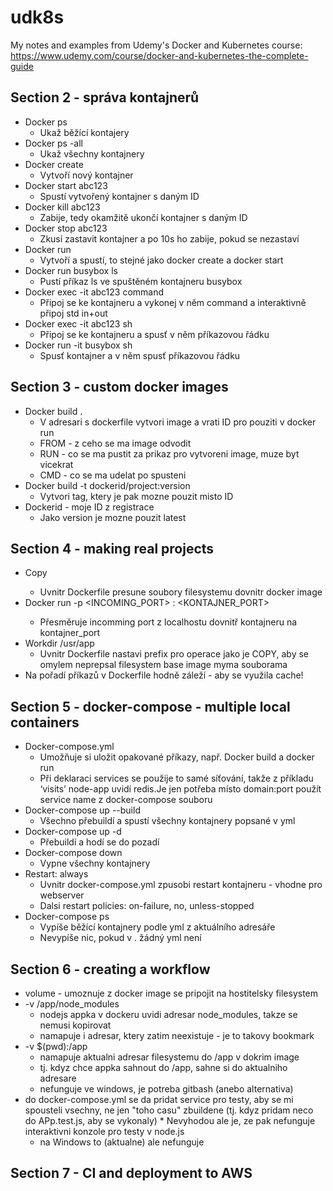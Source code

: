 # udk8s
My notes and examples from Udemy's Docker and Kubernetes course: https://www.udemy.com/course/docker-and-kubernetes-the-complete-guide

## Section 2 - správa kontajnerů
* Docker ps
  * Ukaž běžící kontajery
* Docker ps -all
  * Ukaž všechny kontajnery
* Docker create
  * Vytvoří nový kontajner
* Docker start abc123
  * Spustí vytvořený kontajner s daným ID
* Docker kill abc123
  * Zabije, tedy okamžitě ukončí kontajner s daným ID
* Docker stop abc123
  * Zkusí zastavit kontajner a po 10s ho zabije, pokud se nezastaví
* Docker run
  * Vytvoří a spustí, to stejné jako docker create a docker start
* Docker run busybox ls
  * Pustí příkaz ls ve spuštěném kontajneru busybox
* Docker exec -it abc123 command
  * Připoj se ke kontajneru a vykonej v něm command a interaktivně připoj std in+out
* Docker exec -it abc123 sh
  * Připoj se ke kontajneru a spusť v něm příkazovou řádku
* Docker run -it busybox sh
  * Spusť kontajner a v něm spusť příkazovou řádku

## Section 3 - custom docker images
* Docker build .
  * V adresari s dockerfile vytvori image a vrati ID pro pouziti v docker run
  * FROM - z ceho se ma image odvodit
  * RUN - co se ma pustit za prikaz pro vytvoreni image, muze byt vicekrat
  * CMD - co se ma udelat po spusteni
* Docker build -t dockerid/project:version
  * Vytvori tag, ktery je pak mozne pouzit misto ID
* Dockerid - moje ID z registrace
  * Jako version je mozne pouzit latest

## Section 4 - making real projects
* Copy <from> <to>
  * Uvnitr Dockerfile presune soubory filesystemu dovnitr docker image
* Docker run -p <INCOMING_PORT> : <KONTAJNER_PORT> <imagename>
  * Přesměruje incomming port z localhostu dovnitř kontajneru na kontajner_port
* Workdir /usr/app
  * Uvnitr Dockerfile nastavi prefix pro operace jako je COPY, aby se omylem neprepsal filesystem base image myma souborama
* Na pořadí příkazů v Dockerfile hodně záleží - aby se využila cache!

## Section 5 - docker-compose - multiple local containers
* Docker-compose.yml
  * Umožňuje si uložit opakované příkazy, např. Docker build a docker run
  * Při deklaraci services se použije to samé síťování, takže z příkladu ‘visits’ node-app uvidí redis.Je jen potřeba místo domain:port použít service name z docker-compose souboru
* Docker-compose up --build
  * Všechno přebuildí a spustí všechny kontajnery popsané v yml
* Docker-compose up -d
  * Přebuildí a hodí se do pozadí
* Docker-compose down
  * Vypne všechny kontajnery
* Restart: always
  * Uvnitr docker-compose.yml zpusobi restart kontajneru - vhodne pro webserver
  * Dalsi restart policies: on-failure, no, unless-stopped
* Docker-compose ps
  * Vypíše běžící kontajnery podle yml z aktuálního adresáře
  * Nevypíše nic, pokud v . žádný yml není

## Section 6 - creating a workflow
* volume - umoznuje z docker image se pripojit na hostitelsky filesystem
* -v /app/node_modules 
  * nodejs appka v dockeru uvidi adresar node_modules, takze se nemusi kopirovat
  * namapuje i adresar, ktery zatim neexistuje - je to takovy bookmark
* -v $(pwd):/app
  * namapuje aktualni adresar filesystemu do /app v dokrim image
  * tj. kdyz chce appka sahnout do /app, sahne si do aktualniho adresare
  * nefunguje ve windows, je potreba gitbash (anebo alternativa)
* do docker-compose.yml se da pridat service pro testy, aby se mi spousteli vsechny, ne jen "toho casu" zbuildene (tj. kdyz pridam neco do APp.test.js, aby se vykonaly)  * Nevyhodou ale je, ze pak nefunguje interaktivni konzole pro testy v node.js
  * na Windows to (aktualne) ale nefunguje

## Section 7 - CI and deployment to AWS




